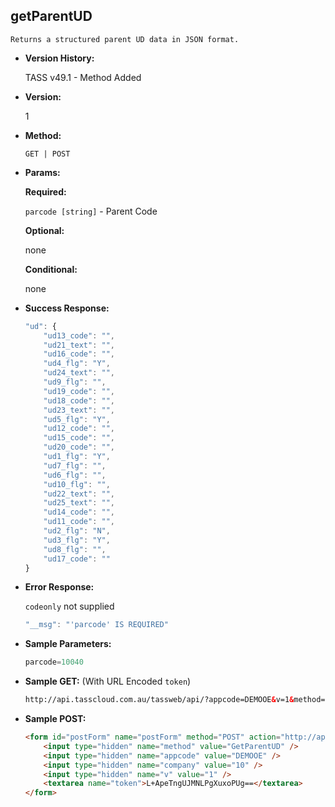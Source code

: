 **getParentUD**
----
	Returns a structured parent UD data in JSON format.
	
* **Version History:**

	TASS v49.1 - Method Added

* **Version:**

	1

* **Method:**

	`GET | POST`
  
* **Params:**

   **Required:**
 
	`parcode [string]` - Parent Code                    

   **Optional:**

	none

   **Conditional:**

	none

* **Success Response:**

    ```javascript
    "ud": {
		"ud13_code": "",
		"ud21_text": "",
		"ud16_code": "",
		"ud4_flg": "Y",
		"ud24_text": "",
		"ud9_flg": "",
		"ud19_code": "",
		"ud18_code": "",
		"ud23_text": "",
		"ud5_flg": "Y",
		"ud12_code": "",
		"ud15_code": "",
		"ud20_code": "",
		"ud1_flg": "Y",
		"ud7_flg": "",
		"ud6_flg": "",
		"ud10_flg": "",
		"ud22_text": "",
		"ud25_text": "",
		"ud14_code": "",
		"ud11_code": "",
		"ud2_flg": "N",
		"ud3_flg": "Y",
		"ud8_flg": "",
		"ud17_code": ""
	}
    ```
 
* **Error Response:**

    `codeonly` not supplied
    ```javascript
    "__msg": "'parcode' IS REQUIRED"
    ```
    
* **Sample Parameters:**

	```javascript
	parcode=10040
	```

* **Sample GET:** (With URL Encoded `token`)

	```HTML
	http://api.tasscloud.com.au/tassweb/api/?appcode=DEMOOE&v=1&method=GetParentUD&token=L%2BApeTngUJMNLPgXuxoPUg%3D%3D&company=10
	```
  
* **Sample POST:**

	```HTML
	<form id="postForm" name="postForm" method="POST" action="http://api.tasscloud.com.au/tassweb/api/">
		<input type="hidden" name="method" value="GetParentUD" />
		<input type="hidden" name="appcode" value="DEMOOE" />
		<input type="hidden" name="company" value="10" />
		<input type="hidden" name="v" value="1" />
		<textarea name="token">L+ApeTngUJMNLPgXuxoPUg==</textarea>
	</form>
	```